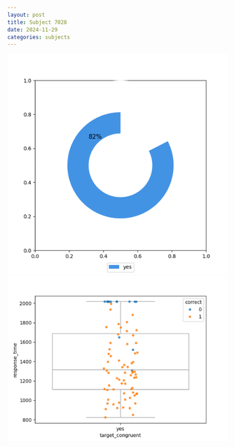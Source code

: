 ```yaml
---
layout: post
title: Subject 7028
date: 2024-11-29
categories: subjects
---
```


![](data/7028/run-1/7028_accuracy_target_congruence.png)
![](data/7028/run-1/7028_rt_congruence.png)

